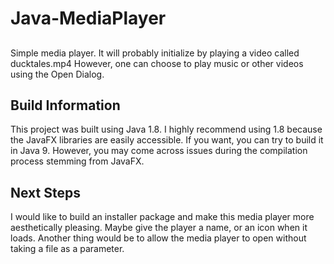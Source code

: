 # Java-MediaPlayer #

## ##
Simple media player. It will probably initialize by playing a video called ducktales.mp4
However, one can choose to play music or other videos using the Open Dialog.

## **Build Information** ##
This project was built using Java 1.8. I highly recommend using 1.8 because the JavaFX libraries are easily accessible.
If you want, you can try to build it in Java 9. However, you may come across issues during the compilation process stemming from JavaFX.

## **Next Steps** ##
I would like to build an installer package and make this media player more aesthetically pleasing.
Maybe give the player a name, or an icon when it loads.
Another thing would be to allow the media player to open without taking a file as a parameter. 
